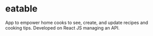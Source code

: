 # eatable
App to empower home cooks to see, create, and update recipes and cooking tips. Developed on React JS managing an API.
